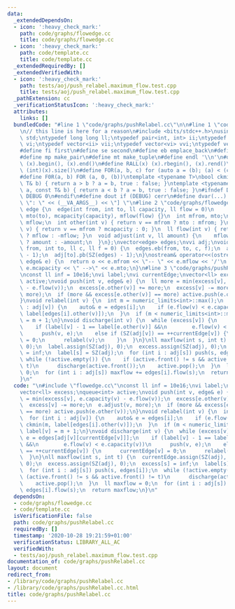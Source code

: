 ```yaml
---
data:
  _extendedDependsOn:
  - icon: ':heavy_check_mark:'
    path: code/graphs/flowedge.cc
    title: code/graphs/flowedge.cc
  - icon: ':heavy_check_mark:'
    path: code/template.cc
    title: code/template.cc
  _extendedRequiredBy: []
  _extendedVerifiedWith:
  - icon: ':heavy_check_mark:'
    path: tests/aoj/push_relabel.maximum_flow.test.cpp
    title: tests/aoj/push_relabel.maximum_flow.test.cpp
  _pathExtension: cc
  _verificationStatusIcon: ':heavy_check_mark:'
  attributes:
    links: []
  bundledCode: "#line 1 \"code/graphs/pushRelabel.cc\"\n\n#line 1 \"code/template.cc\"\
    \n// this line is here for a reason\n#include <bits/stdc++.h>\nusing namespace\
    \ std;\ntypedef long long ll;\ntypedef pair<int, int> ii;\ntypedef vector<int>\
    \ vi;\ntypedef vector<ii> vii;\ntypedef vector<vi> vvi;\ntypedef vector<vii> vvii;\n\
    #define fi first\n#define se second\n#define eb emplace_back\n#define pb push_back\n\
    #define mp make_pair\n#define mt make_tuple\n#define endl '\\n'\n#define ALL(x)\
    \ (x).begin(), (x).end()\n#define RALL(x) (x).rbegin(), (x).rend()\n#define SZ(x)\
    \ (int)(x).size()\n#define FOR(a, b, c) for (auto a = (b); (a) < (c); ++(a))\n\
    #define F0R(a, b) FOR (a, 0, (b))\ntemplate <typename T>\nbool ckmin(T& a, const\
    \ T& b) { return a > b ? a = b, true : false; }\ntemplate <typename T>\nbool ckmax(T&\
    \ a, const T& b) { return a < b ? a = b, true : false; }\n#ifndef DEBUG\n#define\
    \ DEBUG 0\n#endif\n#define dout if (DEBUG) cerr\n#define dvar(...) \" [\" << #__VA_ARGS__\
    \ \": \" << (__VA_ARGS__) << \"] \"\n#line 2 \"code/graphs/flowedge.cc\"\nstruct\
    \ edge {\n  edge(int from, int to, ll capacity, ll flow = 0)\n      : mfrom(from),\
    \ mto(to), mcapacity(capacity), mflow(flow) {}\n  int mfrom, mto;\n  ll mcapacity,\
    \ mflow;\n  int other(int v) { return v == mfrom ? mto : mfrom; }\n  ll capacity(int\
    \ v) { return v == mfrom ? mcapacity : 0; }\n  ll flow(int v) { return v == mfrom\
    \ ? mflow : -mflow; }\n  void adjust(int v, ll amount) {\n    mflow += v == mfrom\
    \ ? amount : -amount;\n  }\n};\nvector<edge> edges;\nvvi adj;\nvoid addEdge(int\
    \ from, int to, ll c, ll f = 0) {\n  edges.eb(from, to, c, f);\n  adj[from].pb(SZ(edges)\
    \ - 1);\n  adj[to].pb(SZ(edges) - 1);\n}\nostream& operator<<(ostream& o, const\
    \ edge& e) {\n  return o << e.mfrom << \"-- \" << e.mflow << '/'\n           <<\
    \ e.mcapacity << \" -->\" << e.mto;\n}\n#line 3 \"code/graphs/pushRelabel.cc\"\
    \nconst ll inf = 10e16;\nvi label;\nvi currentEdge;\nvector<ll> excess;\nqueue<int>\
    \ active;\nvoid push(int v, edge& e) {\n  ll more = min(excess[v], e.capacity(v)\
    \ - e.flow(v));\n  excess[e.other(v)] += more;\n  excess[v] -= more;\n  e.adjust(v,\
    \ more);\n  if (more && excess[e.other(v)] == more) active.push(e.other(v));\n\
    }\nvoid relabel(int v) {\n  int m = numeric_limits<int>::max();\n  for (int i\
    \ : adj[v]) {\n    auto& e = edges[i];\n    if (e.flow(v) < e.capacity(v)) ckmin(m,\
    \ label[edges[i].other(v)]);\n  }\n  if (m < numeric_limits<int>::max()) label[v]\
    \ = m + 1;\n}\nvoid discharge(int v) {\n  while (excess[v]) {\n    auto& e = edges[adj[v][currentEdge[v]]];\n\
    \    if (label[v] - 1 == label[e.other(v)] &&\n        e.flow(v) < e.capacity(v))\n\
    \      push(v, e);\n    else if (SZ(adj[v]) == ++currentEdge[v]) {\n      currentEdge[v]\
    \ = 0;\n      relabel(v);\n    }\n  }\n}\nll maxflow(int s, int t) {\n  currentEdge.assign(SZ(adj),\
    \ 0);\n  label.assign(SZ(adj), 0);\n  excess.assign(SZ(adj), 0);\n  excess[s]\
    \ = inf;\n  label[s] = SZ(adj);\n  for (int i : adj[s]) push(s, edges[i]);\n \
    \ while (!active.empty()) {\n    if (active.front() != s && active.front() !=\
    \ t)\n      discharge(active.front());\n    active.pop();\n  }\n  ll maxflow =\
    \ 0;\n  for (int i : adj[s]) maxflow += edges[i].flow(s);\n  return maxflow;\n\
    }\n"
  code: "\n#include \"flowedge.cc\"\nconst ll inf = 10e16;\nvi label;\nvi currentEdge;\n\
    vector<ll> excess;\nqueue<int> active;\nvoid push(int v, edge& e) {\n  ll more\
    \ = min(excess[v], e.capacity(v) - e.flow(v));\n  excess[e.other(v)] += more;\n\
    \  excess[v] -= more;\n  e.adjust(v, more);\n  if (more && excess[e.other(v)]\
    \ == more) active.push(e.other(v));\n}\nvoid relabel(int v) {\n  int m = numeric_limits<int>::max();\n\
    \  for (int i : adj[v]) {\n    auto& e = edges[i];\n    if (e.flow(v) < e.capacity(v))\
    \ ckmin(m, label[edges[i].other(v)]);\n  }\n  if (m < numeric_limits<int>::max())\
    \ label[v] = m + 1;\n}\nvoid discharge(int v) {\n  while (excess[v]) {\n    auto&\
    \ e = edges[adj[v][currentEdge[v]]];\n    if (label[v] - 1 == label[e.other(v)]\
    \ &&\n        e.flow(v) < e.capacity(v))\n      push(v, e);\n    else if (SZ(adj[v])\
    \ == ++currentEdge[v]) {\n      currentEdge[v] = 0;\n      relabel(v);\n    }\n\
    \  }\n}\nll maxflow(int s, int t) {\n  currentEdge.assign(SZ(adj), 0);\n  label.assign(SZ(adj),\
    \ 0);\n  excess.assign(SZ(adj), 0);\n  excess[s] = inf;\n  label[s] = SZ(adj);\n\
    \  for (int i : adj[s]) push(s, edges[i]);\n  while (!active.empty()) {\n    if\
    \ (active.front() != s && active.front() != t)\n      discharge(active.front());\n\
    \    active.pop();\n  }\n  ll maxflow = 0;\n  for (int i : adj[s]) maxflow +=\
    \ edges[i].flow(s);\n  return maxflow;\n}\n"
  dependsOn:
  - code/graphs/flowedge.cc
  - code/template.cc
  isVerificationFile: false
  path: code/graphs/pushRelabel.cc
  requiredBy: []
  timestamp: '2020-10-28 19:21:59+01:00'
  verificationStatus: LIBRARY_ALL_AC
  verifiedWith:
  - tests/aoj/push_relabel.maximum_flow.test.cpp
documentation_of: code/graphs/pushRelabel.cc
layout: document
redirect_from:
- /library/code/graphs/pushRelabel.cc
- /library/code/graphs/pushRelabel.cc.html
title: code/graphs/pushRelabel.cc
---
```

